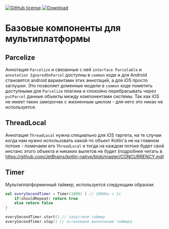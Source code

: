 [![GitHub license](https://img.shields.io/badge/license-Apache%20License%202.0-blue.svg?style=flat)](http://www.apache.org/licenses/LICENSE-2.0)
[ ![Download](https://api.bintray.com/packages/icerockdev/moko/moko-core/images/download.svg) ](https://bintray.com/icerockdev/moko/moko-core/_latestVersion)

# Базовые компоненты для мультиплатформы
## Parcelize
Аннотация `Parcelize` и связанные с ней `interface Parcelable` и `annotation IgnoredOnParcel` доступны
 в `common` коде и для Android становятся android вариантами этих аннотаций, а для iOS просто заглушки.
 Это позволяет доменные модели в `common` коде пометить доступными для `Parcelize` плагина и спокойно
 перебрасывать через `putParcel` данные объекты между компонентами системы. Так как iOS не имеет таких
 заморочек с жизненным циклом - для него это никак не используется.

## ThreadLocal
Аннотация `ThreadLocal` нужна специально для iOS таргета, на те случаи когда нам нужно использовать
 какой-то объект Kotlin'а не на главном потоке - помечаем его `ThreadLocal` и тогда на каждом потоке
 будет свой инстанс этого объекта и никаких вылетов не будет (подробнее читать в https://github.com/JetBrains/kotlin-native/blob/master/CONCURRENCY.md)

## Timer
Мультиплатформенный таймер, используется следующим образом:
```kotlin
val everySecondTimer = Timer(1000) { // 1000ms = 1s
    if(shouldRepeat) return true
    else return false
}

everySecondTimer.start() // запустили таймер
everySecondTimer.stop() // остановили выполнение таймера
```
